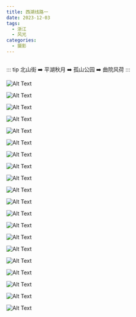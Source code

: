 ```yaml
---
title: 西湖线路一
date: 2023-12-03
tags:
  - 浙江
  - 风光
categories:
  - 摄影
---
```


<img src="https://www.ohpooh.space/%E6%91%84%E5%BD%B1%2F%E8%A5%BF%E6%B9%96%E7%BA%BF%E8%B7%AF%E4%B8%80%2Fhaou-1068919.jpg" alt="">

<!-- more -->

::: tip
北山街 ➡️ 平湖秋月 ➡️ 孤山公园 ➡️ 曲院风荷
:::

![Alt Text](https://www.ohpooh.space/%E6%91%84%E5%BD%B1%2F%E8%A5%BF%E6%B9%96%E7%BA%BF%E8%B7%AF%E4%B8%80%2Fhaou-1068837.jpg)

![Alt Text](https://www.ohpooh.space/%E6%91%84%E5%BD%B1%2F%E8%A5%BF%E6%B9%96%E7%BA%BF%E8%B7%AF%E4%B8%80%2Fhaou-1068843.jpg)

![Alt Text](https://www.ohpooh.space/%E6%91%84%E5%BD%B1%2F%E8%A5%BF%E6%B9%96%E7%BA%BF%E8%B7%AF%E4%B8%80%2Fhaou-1068845.jpg)

![Alt Text](https://www.ohpooh.space/%E6%91%84%E5%BD%B1%2F%E8%A5%BF%E6%B9%96%E7%BA%BF%E8%B7%AF%E4%B8%80%2Fhaou-1068852.jpg)

![Alt Text](https://www.ohpooh.space/%E6%91%84%E5%BD%B1%2F%E8%A5%BF%E6%B9%96%E7%BA%BF%E8%B7%AF%E4%B8%80%2Fhaou-1068853.jpg)

![Alt Text](https://www.ohpooh.space/%E6%91%84%E5%BD%B1%2F%E8%A5%BF%E6%B9%96%E7%BA%BF%E8%B7%AF%E4%B8%80%2Fhaou-1068854.jpg)

![Alt Text](https://www.ohpooh.space/%E6%91%84%E5%BD%B1%2F%E8%A5%BF%E6%B9%96%E7%BA%BF%E8%B7%AF%E4%B8%80%2Fhaou-1068856.jpg)

![Alt Text](https://www.ohpooh.space/%E6%91%84%E5%BD%B1%2F%E8%A5%BF%E6%B9%96%E7%BA%BF%E8%B7%AF%E4%B8%80%2Fhaou-1068858.jpg)

![Alt Text](https://www.ohpooh.space/%E6%91%84%E5%BD%B1%2F%E8%A5%BF%E6%B9%96%E7%BA%BF%E8%B7%AF%E4%B8%80%2Fhaou-1068862.jpg)

![Alt Text](https://www.ohpooh.space/%E6%91%84%E5%BD%B1%2F%E8%A5%BF%E6%B9%96%E7%BA%BF%E8%B7%AF%E4%B8%80%2Fhaou-1068867.jpg)

![Alt Text](https://www.ohpooh.space/%E6%91%84%E5%BD%B1%2F%E8%A5%BF%E6%B9%96%E7%BA%BF%E8%B7%AF%E4%B8%80%2Fhaou-1068869.jpg)

![Alt Text](https://www.ohpooh.space/%E6%91%84%E5%BD%B1%2F%E8%A5%BF%E6%B9%96%E7%BA%BF%E8%B7%AF%E4%B8%80%2Fhaou-1068872.jpg)

![Alt Text](https://www.ohpooh.space/%E6%91%84%E5%BD%B1%2F%E8%A5%BF%E6%B9%96%E7%BA%BF%E8%B7%AF%E4%B8%80%2Fhaou-1068884.jpg)

![Alt Text](https://www.ohpooh.space/%E6%91%84%E5%BD%B1%2F%E8%A5%BF%E6%B9%96%E7%BA%BF%E8%B7%AF%E4%B8%80%2Fhaou-1068888.jpg)

![Alt Text](https://www.ohpooh.space/%E6%91%84%E5%BD%B1%2F%E8%A5%BF%E6%B9%96%E7%BA%BF%E8%B7%AF%E4%B8%80%2Fhaou-1068889.jpg)

![Alt Text](https://www.ohpooh.space/%E6%91%84%E5%BD%B1%2F%E8%A5%BF%E6%B9%96%E7%BA%BF%E8%B7%AF%E4%B8%80%2Fhaou-1068898.jpg)

![Alt Text](https://www.ohpooh.space/%E6%91%84%E5%BD%B1%2F%E8%A5%BF%E6%B9%96%E7%BA%BF%E8%B7%AF%E4%B8%80%2Fhaou-1068905.jpg)

![Alt Text](https://www.ohpooh.space/%E6%91%84%E5%BD%B1%2F%E8%A5%BF%E6%B9%96%E7%BA%BF%E8%B7%AF%E4%B8%80%2Fhaou-1068911.jpg)

![Alt Text](https://www.ohpooh.space/%E6%91%84%E5%BD%B1%2F%E8%A5%BF%E6%B9%96%E7%BA%BF%E8%B7%AF%E4%B8%80%2Fhaou-1068912.jpg)

![Alt Text](https://www.ohpooh.space/%E6%91%84%E5%BD%B1%2F%E8%A5%BF%E6%B9%96%E7%BA%BF%E8%B7%AF%E4%B8%80%2Fhaou-1068922.jpg)
